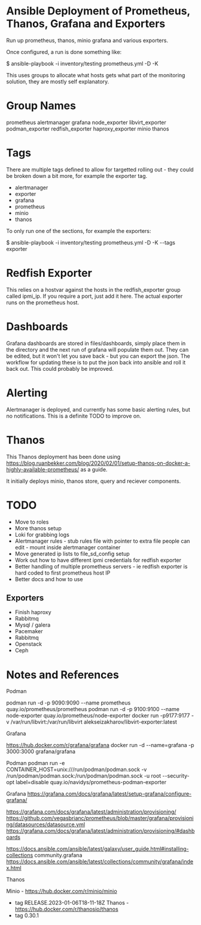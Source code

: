 # Ansible Deployment of Prometheus, Thanos, Grafana and Exporters

Run up prometheus, thanos, minio grafana and various exporters.

Once configured, a run is done something like:

$ ansible-playbook -i inventory/testing prometheus.yml  -D -K

This uses groups to allocate what hosts gets what part of the monitoring solution, they are mostly self explanatory.

# Group Names
prometheus
alertmanager
grafana
node_exporter
libvirt_exporter
podman_exporter
redfish_exporter
haproxy_exporter
minio
thanos

# Tags

There are multiple tags defined to allow for targetted rolling out - they could be broken down a bit more, for example the exporter tag.

* alertmanager
* exporter
* grafana
* prometheus
* minio
* thanos

To only run one of the sections, for example the exporters:

$ ansible-playbook -i inventory/testing prometheus.yml  -D -K --tags exporter

# Redfish Exporter

This relies on a hostvar against the hosts in the redfish_exporter group called ipmi_ip.  If you require a port, just add it here.  The actual exporter runs on the prometheus host.

# Dashboards

Grafana dashboards are stored in files/dashboards, simply place them in the directory and the next run of grafana will populate them out.  They can be edited, but it won't let you save back - but you can export the json.  The workflow for updating these is to put the json back into ansible and roll it back out.  This could probably be improved.

# Alerting

Alertmanager is deployed, and currently has some basic alerting rules, but no notifications.  This is a definite TODO to improve on.

# Thanos

This Thanos deployment has been done using https://blog.ruanbekker.com/blog/2020/02/01/setup-thanos-on-docker-a-highly-available-prometheus/ as a guide.

It initially deploys minio, thanos store, query and reciever components.

# TODO

* Move to roles
* More thanos setup
* Loki for grabbing logs
* Alertmanager rules - stub rules file with pointer to extra file people can edit - mount inside alertmanager container
* Move generated ip lists to file_sd_config setup
* Work out how to have different ipmi credentials for redfish exporter
* Better handling of multiple prometheus servers - ie redfish exporter is hard coded to first prometheus host IP
* Better docs and how to use

## Exporters

* Finish haproxy
* Rabbitmq
* Mysql / galera
* Pacemaker
* Rabbitmq
* Openstack
* Ceph

# Notes and References

Podman

podman run -d -p 9090:9090 --name prometheus quay.io/prometheus/prometheus
podman run -d -p 9100:9100 --name node-exporter quay.io/prometheus/node-exporter
docker run -p9177:9177 -v /var/run/libvirt:/var/run/libvirt alekseizakharov/libvirt-exporter:latest

Grafana

https://hub.docker.com/r/grafana/grafana
docker run -d --name=grafana -p 3000:3000 grafana/grafana

Podman
podman run -e CONTAINER_HOST=unix:///run/podman/podman.sock -v /run/podman/podman.sock:/run/podman/podman.sock -u root --security-opt label=disable quay.io/navidys/prometheus-podman-exporter

Grafana
https://grafana.com/docs/grafana/latest/setup-grafana/configure-grafana/

https://grafana.com/docs/grafana/latest/administration/provisioning/
https://github.com/vegasbrianc/prometheus/blob/master/grafana/provisioning/datasources/datasource.yml
https://grafana.com/docs/grafana/latest/administration/provisioning/#dashboards

https://docs.ansible.com/ansible/latest/galaxy/user_guide.html#installing-collections
community.grafana
https://docs.ansible.com/ansible/latest/collections/community/grafana/index.html

Thanos

Minio - https://hub.docker.com/r/minio/minio
  - tag RELEASE.2023-01-06T18-11-18Z
Thanos - https://hub.docker.com/r/thanosio/thanos
  - tag 0.30.1
